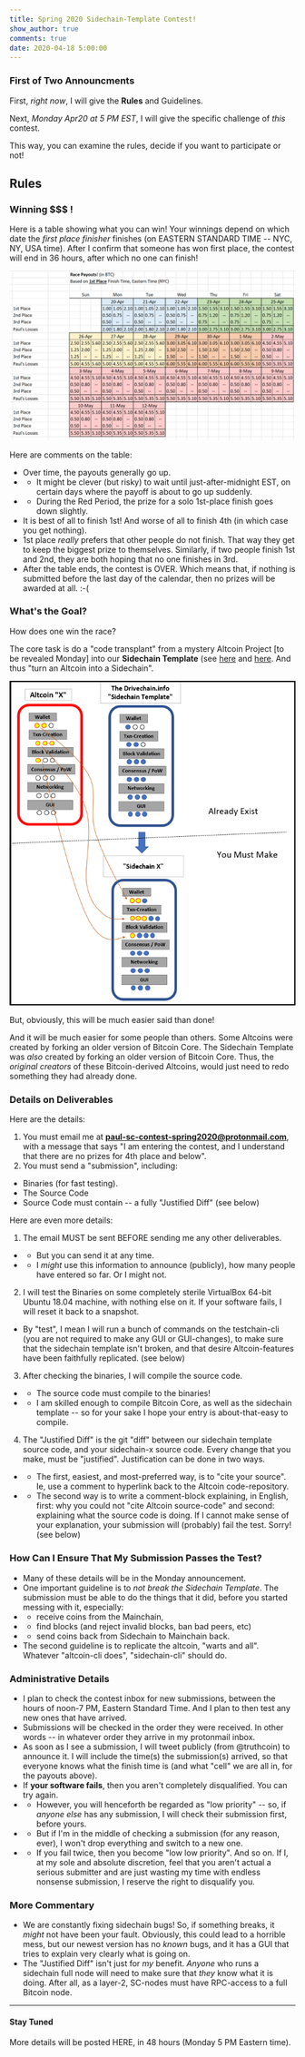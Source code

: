 ```yaml
---
title: Spring 2020 Sidechain-Template Contest!
show_author: true
comments: true
date: 2020-04-18 5:00:00
---
```


### First of Two Announcments

First, *right now*, I will give the **Rules** and Guidelines.

Next, *Monday Apr20 at 5 PM EST*, I will give the specific challenge of *this* contest.

This way, you can examine the rules, decide if you want to participate or not!


## Rules

### Winning $$$ !

Here is a table showing what you can win! Your winnings depend on which date the *first place finisher* finishes (on EASTERN STANDARD TIME -- NYC, NY, USA time). After I confirm that someone has won first place, the contest will end in 36 hours, after which no one can finish!

![contest-table](/media/contest/contest-table.png)

Here are comments on the table:

* Over time, the payouts generally go up.
* * It might be clever (but risky) to wait until just-after-midnight EST, on certain days where the payoff is about to go up suddenly.
* * During the Red Period, the prize for a solo 1st-place finish goes down slightly.
* It is best of all to finish 1st! And worse of all to finish 4th (in which case you get nothing).
* 1st place *really* prefers that other people do not finish. That way they get to keep the biggest prize to themselves. Similarly, if two people finish 1st and 2nd, they are both hoping that no one finishes in 3rd.
* After the table ends, the contest is OVER. Which means that, if nothing is submitted before the last day of the calendar, then no prizes will be awarded at all. :-(


### What's the Goal?

How does one win the race?

The core task is do a "code transplant" from a mystery Altcoin Project [to be revealed Monday] into our **Sidechain Template** (see [here](https://github.com/drivechain-project/sidechains) and [here](https://www.drivechain.info/releases/index.html). And thus "turn an Altcoin into a Sidechain".

![contest-graphic](/media/contest/contest-graphic.png)

But, obviously, this will be much easier said than done!

And it will be much easier for some people than others. Some Altcoins were created by forking an older version of Bitcoin Core. The Sidechain Template was *also* created by forking an older version of Bitcoin Core. Thus, the *original creators* of these Bitcoin-derived Altcoins, would just need to redo something they had already done.

### Details on Deliverables

Here are the details:

1. You must email me at **paul-sc-contest-spring2020@protonmail.com**, with a message that says "I am entering the contest, and I understand that there are no prizes for 4th place and below".
2. You must send a "submission", including:
* Binaries (for fast testing). 
* The Source Code
* Source Code must contain -- a fully "Justified Diff" (see below)

Here are even more details:

1. The email MUST be sent BEFORE sending me any other deliverables.
* * But you can send it at any time.
* * I *might* use this information to announce (publicly), how many people have entered so far. Or I might not.
2. I will test the Binaries on some completely sterile VirtualBox 64-bit Ubuntu 18.04 machine, with nothing else on it. If your software fails, I will reset it back to a snapshot.
* By "test", I mean I will run a bunch of commands on the testchain-cli (you are not required to make any GUI or GUI-changes), to make sure that the sidechain template isn't broken, and that desire Altcoin-features have been faithfully replicated. (see below)
3. After checking the binaries, I will compile the source code.
* * The source code must compile to the binaries!
* * I am skilled enough to compile Bitcoin Core, as well as the sidechain template -- so for your sake I hope your entry is about-that-easy to compile.
4. The "Justified Diff" is the git "diff" between our sidechain template source code, and your sidechain-x source code. Every change that you make, must be "justified". Justification can be done in two ways.
* * The first, easiest, and most-preferred way, is to "cite your source". Ie, use a comment to hyperlink back to the Altcoin code-repository.
* * The second way is to write a comment-block explaining, in English, first: why you could not "cite Altcoin source-code" and second: explaining what the source code is doing. If I cannot make sense of your explanation, your submission will (probably) fail the test. Sorry! (see below)

### How Can I Ensure That My Submission Passes the Test?

* Many of these details will be in the Monday announcement.
* One important guideline is to *not break the Sidechain Template*. The submission must be able to do the things that it did, before you started messing with it, especially:
* * receive coins from the Mainchain,
* * find blocks (and reject invalid blocks, ban bad peers, etc)
* * send coins back from Sidechain to Mainchain back.
* The second guideline is to replicate the altcoin, "warts and all". Whatever "altcoin-cli does", "sidechain-cli" should do.


### Administrative Details

* I plan to check the contest inbox for new submissions, between the hours of noon-7 PM, Eastern Standard Time. And I plan to then test any new ones that have arrived.
* Submissions will be checked in the order they were received. In other words -- in whatever order they arrive in my protonmail inbox.
* As soon as I see a submission, I will tweet publicly (from @truthcoin) to announce it. I will include the time(s) the submission(s) arrived, so that everyone knows what the finish time is (and what "cell" we are all in, for the payouts above).
* If **your software fails**, then you aren't completely disqualified. You can try again.
* * However, you will henceforth be regarded as "low priority" -- so, if *anyone else* has any submission, I will check their submission first, before yours.
* * But if I'm in the middle of checking a submission (for any reason, ever), I won't drop everything and switch to a new one.
* * If you fail twice, then you become "low low priority". And so on. If I, at my sole and absolute discretion, feel that you aren't actual a serious submitter and are just wasting my time with endless nonsense submission, I reserve the right to disqualify you.


### More Commentary

* We are constantly fixing sidechain bugs! So, if something breaks, it *might* not have been your fault. Obviously, this could lead to a horrible mess, but our newest version has no *known* bugs, and it has a GUI that tries to explain very clearly what is going on.
* The "Justified Diff" isn't just for *my* benefit. *Anyone* who runs a sidechain full node will need to make sure that *they* know what it is doing. After all, as a layer-2, SC-nodes must have RPC-access to a full Bitcoin node.

---

#### Stay Tuned

More details will be posted HERE, in 48 hours (Monday 5 PM Eastern time).
